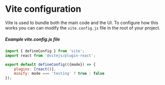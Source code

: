 # Vite configuration

Vite is used to bundle both the main code and the UI. To configure how this works you can can modify the `vite.config.js` file in the root of your project.

##### Example vite.config.js file

```js
import { defineConfig } from 'vite';
import react from '@vitejs/plugin-react';

export default defineConfig(({mode}) => {
	plugins: [react()],
    minify: mode === 'testing' ? true : false
});
```
